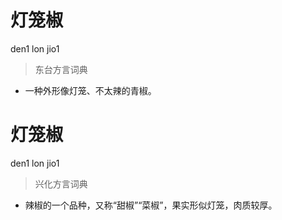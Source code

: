 # 灯笼椒
den1 lon jio1
> 东台方言词典
- 一种外形像灯笼、不太辣的青椒。

# 灯笼椒
den1 lon jio1
> 兴化方言词典
- 辣椒的一个品种，又称“甜椒”“菜椒”，果实形似灯笼，肉质较厚。
